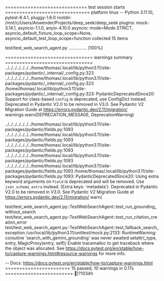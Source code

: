============================= test session starts ==============================
platform linux -- Python 3.11.10, pytest-8.4.1, pluggy-1.6.0
rootdir: /mnt/c/Users/Anwender/Projects/deep_seek/deep_seek
plugins: mock-3.14.1, asyncio-1.1.0, anyio-4.10.0
asyncio: mode=Mode.STRICT, asyncio_default_fixture_loop_scope=None, asyncio_default_test_loop_scope=function
collected 15 items

test/test_web_search_agent.py ...............                            [100%]

=============================== warnings summary ===============================
../../../../../../../home/thomas/.local/lib/python3.11/site-packages/pydantic/_internal/_config.py:323
../../../../../../../home/thomas/.local/lib/python3.11/site-packages/pydantic/_internal/_config.py:323
  /home/thomas/.local/lib/python3.11/site-packages/pydantic/_internal/_config.py:323: PydanticDeprecatedSince20: Support for class-based `config` is deprecated, use ConfigDict instead. Deprecated in Pydantic V2.0 to be removed in V3.0. See Pydantic V2 Migration Guide at https://errors.pydantic.dev/2.11/migration/
    warnings.warn(DEPRECATION_MESSAGE, DeprecationWarning)

../../../../../../../home/thomas/.local/lib/python3.11/site-packages/pydantic/fields.py:1093
../../../../../../../home/thomas/.local/lib/python3.11/site-packages/pydantic/fields.py:1093
../../../../../../../home/thomas/.local/lib/python3.11/site-packages/pydantic/fields.py:1093
../../../../../../../home/thomas/.local/lib/python3.11/site-packages/pydantic/fields.py:1093
../../../../../../../home/thomas/.local/lib/python3.11/site-packages/pydantic/fields.py:1093
  /home/thomas/.local/lib/python3.11/site-packages/pydantic/fields.py:1093: PydanticDeprecatedSince20: Using extra keyword arguments on `Field` is deprecated and will be removed. Use `json_schema_extra` instead. (Extra keys: 'metadata'). Deprecated in Pydantic V2.0 to be removed in V3.0. See Pydantic V2 Migration Guide at https://errors.pydantic.dev/2.11/migration/
    warn(

test/test_web_search_agent.py::TestWebSearchAgent::test_run_grounding_without_search
test/test_web_search_agent.py::TestWebSearchAgent::test_run_citation_creation_error
test/test_web_search_agent.py::TestWebSearchAgent::test_fallback_search_exception
  /usr/local/lib/python3.11/unittest/mock.py:2133: RuntimeWarning: coroutine 'search_with_gemini_grounding' was never awaited
    setattr(_type, entry, MagicProxy(entry, self))
  Enable tracemalloc to get traceback where the object was allocated.
  See https://docs.pytest.org/en/stable/how-to/capture-warnings.html#resource-warnings for more info.

-- Docs: https://docs.pytest.org/en/stable/how-to/capture-warnings.html
======================= 15 passed, 10 warnings in 0.17s ========================
[?1034h